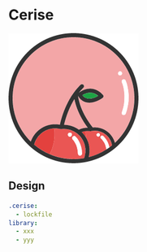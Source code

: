 # Cerise

![Logo](./assets/raw/logo.png)

## Design

```yaml
.cerise:
  - lockfile
library:
  - xxx
  - yyy
```
